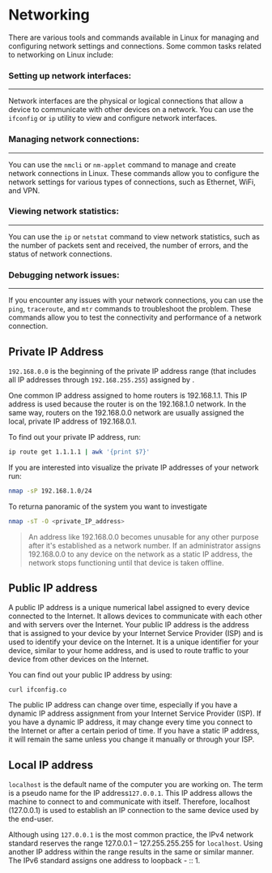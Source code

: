 # Networking

There are various tools and commands available in Linux for managing and configuring network settings and connections.
Some common tasks related to networking on Linux include:

### Setting up network interfaces:  

----------------------------------------------------------------------------------------------------
Network interfaces are the physical or logical connections that allow a device to communicate with other devices on a network.
You can use the ```ifconfig``` or ```ip``` utility to view and configure network interfaces.

### Managing network connections:  
----------------------------------------------------------------------------------------------------
You can use the ```nmcli``` or ```nm-applet``` command to manage and create network connections in Linux. 
These commands allow you to configure the network settings for various types of connections, such as Ethernet, WiFi, and VPN.

### Viewing network statistics:  
----------------------------------------------------------------------------------------------------
You can use the ```ip``` or ```netstat``` command to view network statistics, such as the number of packets sent and received,
the number of errors, and the status of network connections.

### Debugging network issues: 
 ----------------------------------------------------------------------------------------------------
If you encounter any issues with your network connections, you can use the ```ping```, ```traceroute```, and ```mtr``` commands 
to troubleshoot the problem. These commands allow you to test the connectivity and performance of a network connection.


## Private IP Address

```192.168.0.0``` is the beginning of the private IP address range (that includes all IP addresses through ```192.168.255.255```)
assigned by .


One common IP address assigned to home routers is 192.168.1.1. This IP address is used because the router is on the
192.168.1.0 network. In the same way, routers on the 192.168.0.0 network are usually assigned the local, private IP address of 192.168.0.1.

To find out your private IP address, run:

```sh
ip route get 1.1.1.1 | awk '{print $7}'
```
If you are interested into visualize the private IP addresses of your network run:

```sh
nmap -sP 192.168.1.0/24 
```

To returna panoramic of the system you want to investigate

```sh
nmap -sT -O <private_IP_address>   
```

> An address like 192.168.0.0 becomes unusable for any 
other purpose after it's established as a network number. If an administrator assigns 192.168.0.0 to any device on 
the network as a static IP address, the network stops functioning until that device is taken offline.

## Public IP address

A public IP address is a unique numerical label assigned to every device connected to the Internet. It allows devices to
communicate with each other and with servers over the Internet. Your public IP address is the address that is assigned to 
your device by your Internet Service Provider (ISP) and is used to identify your device on the Internet. It is a unique 
identifier for your device, similar to your home address, and is used to route traffic to your device from other devices 
on the Internet.

You can find out your public IP address by using:
```ssh
curl ifconfig.co
```
The public IP address can change over time, especially if you have a dynamic IP address assignment from
your Internet Service Provider (ISP). If you have a dynamic IP address, it may change every time you connect
to the Internet or after a certain period of time. If you have a static IP address, it will remain the same 
unless you change it manually or through your ISP.

## Local IP address

```localhost``` is the default name of the computer you are working on. The term is a pseudo name for the
IP address```127.0.0.1```. This IP address allows the machine to connect to and communicate with itself.
Therefore, localhost (127.0.0.1) is used to establish an IP connection to the same device used by the end-user.

Although using ```127.0.0.1``` is the most common practice, the IPv4 network standard reserves the range 127.0.0.1
– 127.255.255.255 for ```localhost```. Using another IP address within the range results in the same or similar manner.
 The IPv6 standard assigns one address to loopback - :: 1.

<!--  Script to show the footer   -->
<html>
<script
    src="https://code.jquery.com/jquery-3.3.1.js"
    integrity="sha256-2Kok7MbOyxpgUVvAk/HJ2jigOSYS2auK4Pfzbm7uH60="
    crossorigin="anonymous">
</script>
<script>
$(function(){
  $("#footer").load("../footers/footer.html");
});
</script>
<body>
<div id="footer"></div>
</body>
</html>

